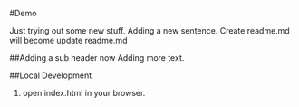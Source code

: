 #Demo

Just trying out some new stuff.
Adding a new sentence. Create readme.md will become update readme.md

##Adding a sub header now
Adding more text.

##Local Development
1. open index.html in your browser.